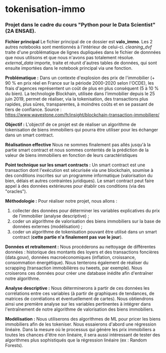 # tokenisation-immo

### Projet dans le cadre du cours "Python pour le Data Scientist" (2A ENSAE).

**Fichier principal**
Le fichier principal de ce dossier est **valo_immo**. Les 2 autres notebooks sont mentionnés à l'intérieur de celui-ci. 
*cleaning_dvf* traite d'une problématique de lignes dupliquées dans le fichier de donnnées que nous utilisons et que nous n'avons pas totalement résolue.
*external_data* importe, traite et réunit d'autres tables de données, qui sont ensuite importées dans le notebook principal via une fonction.

**Problématique :**
Dans un contexte d'explosion des prix de l'immobilier (+ 90 % en prix réel en France sur la période 2000-2020 selon l'OCDE), les frais d'agences représentent un coût de plus en plus conséquent (5 à 10 % du bien). La technologie Blockhain, utilisée dans l'immobilier depuis le 25 juin 2019, permet de réaliser, via la tokenisation, des transactions plus rapides, plus sûres, transparentes, à moindres coûts et en se passant de tiers de confiance.
Source : https://www.wavestone.com/fr/insight/blockchain-transaction-immobiliere/​ 

**Objectif :**
L'objectif de ce projet est de réaliser un algorithme de tokenisation de biens immobiliers qui pourra être utiliser pour les échanger dans un smart contract.

**Réalisatinon effective**
Nous ne sommes finalement pas allés jusqu'à la partie smart contract et nous sommes contentés de la prédiction de la valeur de biens immobiliers en fonction de leurs caractéristiques

**Point technique sur les smart contracts :**
Un smart contract est une transaction dont l'exécution est sécurisée via une blockchain, soumise à des conditions inscrites sur un programme informatique (valorisation du bien, délais et autres contraintes juridiques). Le smart contract peut faire appel à des données extérieures pour établir ces conditions (via des "oracles").

**Méthodologie :**
Pour réaliser notre projet, nous allons :
1) collecter des données pour déterminer les variables explicatives du prix de l'immobilier (analyse descriptive) ;
2) coder un algorithme de valorisation des biens immobiliers sur la base de données externes (modélisation) ;
3) coder un algorithme de tokenisation pouvant être utilisé dans un smart contract (**cette partie n'a finalement pas vue le jour**).

**Données et retraitement :**
​Nous procéderons au nettoyage de différentes données : historique des montants des loyers et des transactions foncières (data.gouv), données macroéconomiques (inflation, croissance, consommation énergétique). Nous tenterons également de réaliser du scrapping (transaction immobilières ou tweets, par exemple).
Nous croiserons ces données pour créer une database inédite afin d'entraîner notre algorithme.

**Analyse descriptive :**
Nous déterminerons à partir de ces données les corrélations entre ces variables (à partir de graphiques de tendances, de matrices de corrélations et éventuellement de cartes). Nous obtiendrons ainsi une première analyse sur les variables pertinentes à intégrer dans l'entraînement de notre algorithme de valorisation des biens immobiliers.

**Modélisation :**
Nous utiliserons des algorithmes de ML pour pricer les biens immobiliers afin de les tokeniser.
Nous essaierons d'abord une régression linéaire. Dans la mesure où le processus qui génère les prix immobiliers a toutes les chances d'être non linéaire, il sera aussi intéressant de tester des algorithmes plus sophistiqués que la régression linéaire (ex : Random Forests).
